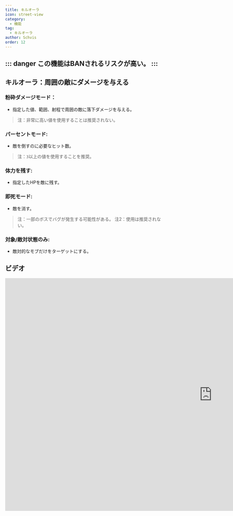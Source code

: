 ```yaml
---
title: キルオーラ
icon: street-view
category:
  - 機能
tag:
  - キルオーラ
author: Schvis
order: 12
---
```


::: danger この機能はBANされるリスクが高い。
:::
---
## キルオーラ：周囲の敵にダメージを与える

### 粉砕ダメージモード：
- 指定した値、範囲、射程で周囲の敵に落下ダメージを与える。
> 注：非常に高い値を使用することは推奨されない。
### パーセントモード:
- 敵を倒すのに必要なヒット数。
> 注：`3`以上の値を使用することを推奨。
### 体力を残す:
- 指定したHPを敵に残す。
### 即死モード:
- 敵を消す。
> 注：一部のボスでバグが発生する可能性がある。
> 注2：使用は推奨されない。
### 対象/敵対状態のみ:
- 敵対的なモブだけをターゲットにする。

## ビデオ

<div class="iframe-container"><iframe width="1328" height="747" src="https://www.youtube.com/embed/NiAh00VBy-w?list=PL5eI1Tb64p56g27qfYk7VuFTz4FK6YrKa" title="Korepi - Kill Aura" frameborder="0" allow="accelerometer; autoplay; clipboard-write; encrypted-media; gyroscope; picture-in-picture; web-share" referrerpolicy="strict-origin-when-cross-origin" allowfullscreen></iframe></div>




